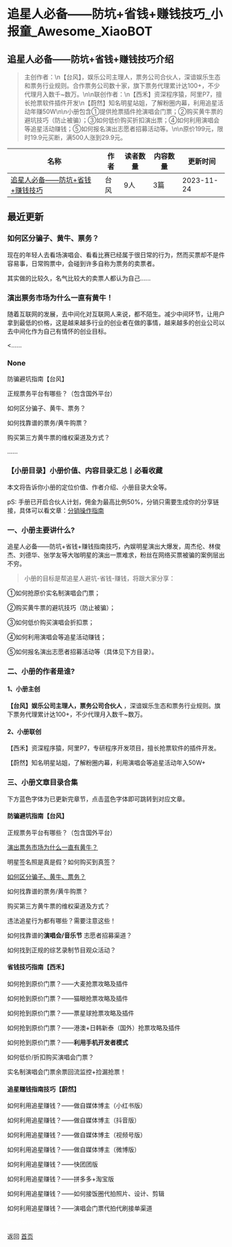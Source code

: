 # 追星人必备——防坑+省钱+赚钱技巧_小报童_Awesome_XiaoBOT

## 追星人必备——防坑+省钱+赚钱技巧介绍
> 主创作者：\n【台风】，娱乐公司主理人，票务公司合伙人，深谙娱乐生态和票务行业规则。合作票务公司数十家，旗下票务代理累计达100+，不少代理月入数千~数万。\n\n联创作者：\n【西禾】资深程序猿，阿里P7，擅长抢票软件插件开发\n【蔚然】知名明星站姐，了解粉圈内幕，利用追星活动年赚50W\n\n小册包含①提供抢票插件抢演唱会门票；②购买黄牛票的避坑技巧（防止被骗）；③如何低价购买折扣演出票；④如何利用演唱会等追星活动赚钱；⑤如何报名演出志愿者招募活动等。\n\n原价199元，限时19.9元买断，满500人涨到29.9元。  
  


|名称|作者|读者数量|内容数量|更新时间|
|---|---|---|---|---|
|[追星人必备——防坑+省钱+赚钱技巧](https://xiaobot.net/p/1314520?refer=0b133df9-27dc-423b-8101-639049001c13)|台风|9人|3篇|2023-11-24|

## 最近更新
### 如何区分骗子、黄牛、票务？

现在的年轻人去看场演唱会、看看比赛已经属于很日常的行为，然而买票却不是件容易事，日常购票中，会碰到许多自称为票务的卖票者。

其实做的比较久，名气比较大的卖票人都认为自己......

### 演出票务市场为什么一直有黄牛！

随着互联网的发展，去中间化对互联网人来说，都不陌生。减少中间环节，让用户拿到最低的价格，这是越来越多行业的创业者在做的事情，越来越多的创业公司以去中间化作为自己有情怀的创业目标。

<......

### None

防骗避坑指南【台风】

正规票务平台有哪些？（包含国外平台）

如何区分骗子、黄牛、票务？

如何找靠谱的票务/黄牛购票？

购买第三方黄牛票的维权渠道及方式？

......

### 【小册目录】小册价值、内容目录汇总丨必看收藏

本文将告诉你小册的定位价值、作者介绍、小册目录大全等。

pS:
手册已开启合伙人计划，佣金为最高比例50%，分销只需要生成你的分享链接，具体可以看文章：[分销操作指南](https://help.xiaobot.net/partner.html)

### **一、小册主要讲什么?**

追星人必备——防坑+省钱+赚钱指南技巧，內娱明星演出大爆发，周杰伦、林俊杰、刘德华、张学友等大咖明星的演出一票难求，粉丝在网络买票被骗的案例层出不穷。

> 小册的目标是帮追星人避坑-省钱-赚钱，将跟大家分享：

①如何抢原价实名制演唱会门票；

②购买黄牛票的避坑技巧（防止被骗）；

③如何低价购买演唱会折扣票；

④如何利用演唱会等追星活动赚钱；

⑤如何报名演出志愿者招募活动等（具体见下方目录）。

### 二、小册的作者是谁?

#### 1、小册主创

**【台风】娱乐公司主理人，票务公司合伙人** ，深谙娱乐生态和票务行业规则。旗下票务代理累计达100+，不少代理月入数千~数万。

#### 2、小册联创

【西禾】资深程序猿，阿里P7，专研程序开发项目，擅长抢票软件的插件开发。

【蔚然】知名明星站姐，了解粉圈内幕，利用演唱会等追星活动年入50W+

### 三、小册文章目录合集

下方蓝色字体为已更新完章节，点击蓝色字体即可跳转到对应文章。

#### 防骗避坑指南【台风】

正规票务平台有哪些？（包含国外平台）

[演出票务市场为什么一直有黄牛？](https://xiaobot.net/post/717e4d28-b21e-476c-9843-334e9f523be5)

明星签名照是真是假？如何购买到真签？

[如何区分骗子、黄牛、票务？](https://xiaobot.net/post/9d413b2c-9c40-4b92-8e5d-3f9448848d15)

如何找靠谱的票务/黄牛购票？

购买第三方黄牛票的维权渠道及方式？

违法追星行为都有哪些？需要注意这些！

如何找靠谱的**演唱会/音乐节** 志愿者招募渠道？

如何找到正规的综艺录制节目观众活动？

#### 省钱技巧指南【西禾】

如何抢到原价门票？——大麦抢票攻略及插件

如何抢到原价门票？——猫眼抢票攻略及插件

如何抢到原价门票？——票星球抢票攻略及插件

如何抢到原价门票？——港澳+日韩新泰（国外）抢票攻略及插件

如何抢到原价门票？——**利用手机开发者模式**

如何低价/折扣购买演唱会门票？

实名制演唱会门票余票回流监控+捡漏抢票！

#### 追星赚钱指南技巧【蔚然】

如何利用追星赚钱？——做自媒体博主（小红书版）

如何利用追星赚钱？——做自媒体博主（抖音版）

如何利用追星赚钱？——做自媒体博主（视频号版）

如何利用追星赚钱？——做自媒体博主（微博版）

如何利用追星赚钱？——快团团版

如何利用追星赚钱？——拼多多+淘宝版

如何利用追星赚钱？——如何接饭圈代拍照片、设计、剪辑

如何利用追星赚钱？——演唱会门票代拍代刷接单渠道


<a href="https://github.com/Reno9527/awesome-xiaobot" style="color: white; text-decoration: none;">awesome-xiaobot</a>

返回 [首页](../README.md)

